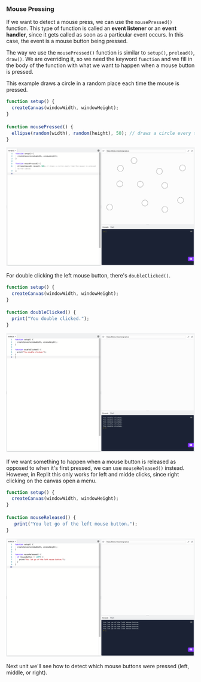 ### Mouse Pressing

If we want to detect a mouse press, we can use the `mousePressed()` function. This type of function is called an  **event listener** or an **event handler**, since it gets called as soon as a particular event occurs. In this case, the event is a mouse button being pressed.

The way we use the `mousePressed()` function is similar to `setup()`, `preload()`, `draw()`.  We are overriding it, so we need the keyword `function` and we fill in the body of the function with what we want to happen when a mouse button is pressed. 

This example draws a circle in a random place each time the mouse is pressed.

```js
function setup() {
  createCanvas(windowWidth, windowHeight);
}

function mousePressed() {
  ellipse(random(width), random(height), 50); // draws a circle every time the mouse is pressed
}
```

![](../../Images/Mouse_Pressed1.png)


For double clicking the left mouse button, there's `doubleClicked()`.

```js
function setup() {
  createCanvas(windowWidth, windowHeight);
}

function doubleClicked() {
  print("You double clicked.");
}
```

![](../../Images/Double_Clicked.png)

If we want something to happen when a mouse button is released as opposed to when it's first pressed, we can use `mouseReleased()` instead. However, in Replit this only works for left and midde clicks, since right clicking on the canvas open a menu.

```js
function setup() {
  createCanvas(windowWidth, windowHeight);
}

function mouseReleased() {
   print("You let go of the left mouse button.");
}
```

![](../../Images/Mouse_Released.png)

Next unit we'll see how to detect which mouse buttons were pressed (left, middle, or right).
